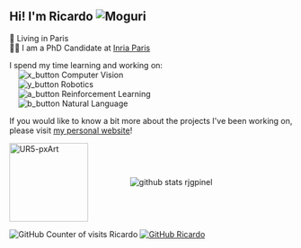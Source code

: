 ## Hi! I'm Ricardo <img src="https://user-images.githubusercontent.com/37745001/142774803-2c8df107-5239-4146-90d8-6a68e0c63321.png" alt="Moguri"/>  

📍 Living in Paris  
👨‍💻 I am a PhD Candidate at <a href="https://www.inria.fr/en">Inria Paris</a>  

I spend my time learning and working on:  
&nbsp;&nbsp;&nbsp;&nbsp;![x_button](https://user-images.githubusercontent.com/37745001/141998723-da828fdb-248d-4a48-b07f-030a8d863086.png) Computer Vision  
&nbsp;&nbsp;&nbsp;&nbsp;![y_button](https://user-images.githubusercontent.com/37745001/141998945-18c57638-1b95-4c31-8661-3e86d7a27015.png) Robotics  
&nbsp;&nbsp;&nbsp;&nbsp;![a_button](https://user-images.githubusercontent.com/37745001/141999142-8690ade1-f24a-45d3-aad1-187094734cbd.png) Reinforcement Learning  
&nbsp;&nbsp;&nbsp;&nbsp;![b_button](https://user-images.githubusercontent.com/37745001/141999149-f9bf5df9-31c1-4e25-ba2f-14d0f56a5b42.png) Natural Language  




<!--
**rjgpinel/rjgpinel** is a ✨ _special_ ✨ repository because its `README.md` (this file) appears on your GitHub profile.

Here are some ideas to get you started:

- 🔭 I’m currently working on ...
- 🌱 I’m currently learning ...
- 👯 I’m looking to collaborate on ...
- 🤔 I’m looking for help with ...
- 💬 Ask me about ...
- 📫 How to reach me: ...
- 😄 Pronouns: ...
- ⚡ Fun fact: ...
-->

If you would like to know a bit more about the projects I've been working on, please visit [my personal website](https://rjgpinel.github.io/)!  

<img align="center" src="https://user-images.githubusercontent.com/37745001/134813026-8a082d0f-aa50-4ec8-a912-93d82ffb6a00.png" alt="UR5-pxArt" height="140"/>  &nbsp;&nbsp;&nbsp;&nbsp;&nbsp;&nbsp;&nbsp;&nbsp;&nbsp;&nbsp;&nbsp;&nbsp;&nbsp;&nbsp;&nbsp;&nbsp;&nbsp; <img align="center" src="https://github-readme-stats.vercel.app/api?username=rjgpinel&show_icons=true&theme=dracula" alt="github stats rjgpinel" /> 

![GitHub Counter of visits Ricardo](https://komarev.com/ghpvc/?username=rjgpinel&color=lightgrey)
[![GitHub Ricardo](https://img.shields.io/github/followers/rjgpinel?label=follow&style=social)](https://github.com/rjgpinel)
